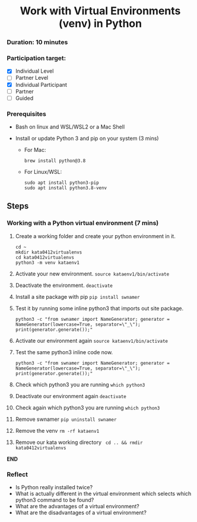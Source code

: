 <h1 align="center">Work with Virtual Environments (venv) in Python</h1>

### Duration: 10 minutes
### Participation target:
- [x] Individual Level
- [ ] Partner Level
- [x] Individual Participant
- [ ] Partner
- [ ] Guided

### Prerequisites

- Bash on linux and WSL/WSL2 or a Mac Shell
- Install or update Python 3 and pip on your system (3 mins)

   - For Mac:
      ```
      brew install python@3.8
      ```
   - For Linux/WSL:
      ```
      sudo apt install python3-pip
      sudo apt install python3.8-venv
      ```

## Steps

### Working with a Python virtual environment (7 mins)

1. Create a working folder and create your python environment in it.
   ```
   cd ~
   mkdir kata0412virtualenvs
   cd kata0412virtualenvs
   python3 -m venv kataenv1
   ```

2. Activate your new environment. ``` source kataenv1/bin/activate ```

3. Deactivate the environment. ``` deactivate ```
   
4. Install a site package with pip ``` pip install swnamer ```
   
5. Test it by running some inline python3 that imports out site package.
   ``` 
   python3 -c "from swnamer import NameGenerator; generator = NameGenerator(lowercase=True, separator=\"_\"); print(generator.generate());"
   ```
   
6. Activate our environment again ``` source kataenv1/bin/activate ```

7. Test the same python3 inline code now.
   ``` 
   python3 -c "from swnamer import NameGenerator; generator = NameGenerator(lowercase=True, separator=\"_\"); print(generator.generate());"
   ```

8. Check which python3 you are running ``` which python3 ```
   
9. Deactivate our environment again ``` deactivate ```

10. Check again which python3 you are running ``` which python3 ```

11. Remove swnamer ``` pip uninstall swnamer ```

12. Remove the venv ``` rm -rf kataenv1 ```

13. Remove our kata working directory ```  cd .. && rmdir kata0412virtualenvs ```

**END**

### Reflect

 - Is Python really installed twice?
 - What is actually different in the virtual environment which selects which python3 command to be found?
 - What are the advantages of a virtual environment?
 - What are the disadvantages of a virtual environment?